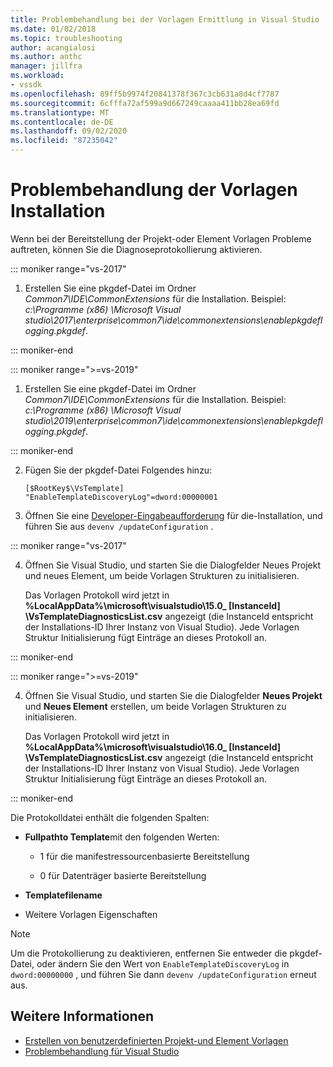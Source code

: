 ```yaml
---
title: Problembehandlung bei der Vorlagen Ermittlung in Visual Studio | Microsoft-Dokumentation
ms.date: 01/02/2018
ms.topic: troubleshooting
author: acangialosi
ms.author: anthc
manager: jillfra
ms.workload:
- vssdk
ms.openlocfilehash: 89ff5b9974f20841378f367c3cb631a8d4cf7787
ms.sourcegitcommit: 6cfffa72af599a9d667249caaaa411bb28ea69fd
ms.translationtype: MT
ms.contentlocale: de-DE
ms.lasthandoff: 09/02/2020
ms.locfileid: "87235042"
---
```

# <a name="troubleshooting-template-installation"></a>Problembehandlung der Vorlagen Installation

Wenn bei der Bereitstellung der Projekt-oder Element Vorlagen Probleme auftreten, können Sie die Diagnoseprotokollierung aktivieren.

::: moniker range="vs-2017"

1. Erstellen Sie eine pkgdef-Datei im Ordner *Common7\IDE\CommonExtensions* für die Installation. Beispiel: *c:\Programme (x86) \Microsoft Visual studio\2017\enterprise\common7\ide\commonextensions\enablepkgdeflogging.pkgdef*.

::: moniker-end

::: moniker range=">=vs-2019"

1. Erstellen Sie eine pkgdef-Datei im Ordner *Common7\IDE\CommonExtensions* für die Installation. Beispiel: *c:\Programme (x86) \Microsoft Visual studio\2019\enterprise\common7\ide\commonextensions\enablepkgdeflogging.pkgdef*.

::: moniker-end

2. Fügen Sie der pkgdef-Datei Folgendes hinzu:

    ```
    [$RootKey$\VsTemplate]
    "EnableTemplateDiscoveryLog"=dword:00000001
    ```

3. Öffnen Sie eine [Developer-Eingabeaufforderung](/dotnet/framework/tools/developer-command-prompt-for-vs) für die-Installation, und führen Sie aus `devenv /updateConfiguration` .

::: moniker range="vs-2017"

4. Öffnen Sie Visual Studio, und starten Sie die Dialogfelder Neues Projekt und neues Element, um beide Vorlagen Strukturen zu initialisieren.

   Das Vorlagen Protokoll wird jetzt in **%LocalAppData%\microsoft\visualstudio\15.0_ [InstanceId] \VsTemplateDiagnosticsList.csv** angezeigt (die InstanceId entspricht der Installations-ID Ihrer Instanz von Visual Studio). Jede Vorlagen Struktur Initialisierung fügt Einträge an dieses Protokoll an.

::: moniker-end

::: moniker range=">=vs-2019"

4. Öffnen Sie Visual Studio, und starten Sie die Dialogfelder **Neues Projekt** und **Neues Element** erstellen, um beide Vorlagen Strukturen zu initialisieren.

   Das Vorlagen Protokoll wird jetzt in **%LocalAppData%\microsoft\visualstudio\16.0_ [InstanceId] \VsTemplateDiagnosticsList.csv** angezeigt (die InstanceId entspricht der Installations-ID Ihrer Instanz von Visual Studio). Jede Vorlagen Struktur Initialisierung fügt Einträge an dieses Protokoll an.

::: moniker-end

Die Protokolldatei enthält die folgenden Spalten:

- **Fullpathto Template**mit den folgenden Werten:

  - 1 für die manifestressourcenbasierte Bereitstellung

  - 0 für Datenträger basierte Bereitstellung

- **Templatefilename**

- Weitere Vorlagen Eigenschaften

> [!NOTE]
> Um die Protokollierung zu deaktivieren, entfernen Sie entweder die pkgdef-Datei, oder ändern Sie den Wert von `EnableTemplateDiscoveryLog` in `dword:00000000` , und führen Sie dann `devenv /updateConfiguration` erneut aus.

## <a name="see-also"></a>Weitere Informationen

- [Erstellen von benutzerdefinierten Projekt-und Element Vorlagen](creating-custom-project-and-item-templates.md)
- [Problembehandlung für Visual Studio](/troubleshoot/visualstudio/welcome-visual-studio/)

